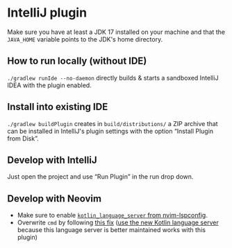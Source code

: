# IntelliJ plugin

Make sure you have at least a JDK 17 installed on your machine and that the
`JAVA_HOME` variable points to the JDK's home directory.

## How to run locally (without IDE)

`./gradlew runIde --no-daemon` directly builds & starts a sandboxed IntelliJ
IDEA with the plugin enabled.

## Install into existing IDE

`./gradlew buildPlugin` creates in `build/distributions/` a ZIP archive that
can be installed in IntelliJ's plugin settings with the option “Install Plugin
from Disk”.

## Develop with IntelliJ

Just open the project and use “Run Plugin” in the run drop down.

## Develop with Neovim

- Make sure to enable [`kotlin_language_server` from nvim-lspconfig][nvim-kls].
- Overwrite `cmd` by following [this fix][kls-fix] ([use the new Kotlin language server][community-kls]
  because this language server is better maintained works with this plugin)

[nvim-kls]: https://github.com/neovim/nvim-lspconfig/blob/master/doc/configs.md#kotlin_language_server
[kls-fix]: https://github.com/fwcd/kotlin-language-server/issues/600#issuecomment-2471327399
[community-kls]: https://github.com/kotlin-community-tools/kotlin-language-server
